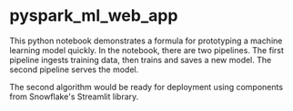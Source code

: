 # pyspark_ml_web_app
This python notebook demonstrates a formula for prototyping a machine learning model quickly. In the notebook, there are two pipelines. The first pipeline ingests training data, then trains and saves a new model. The second pipeline serves the model.

The second algorithm would be ready for deployment using components from Snowflake's Streamlit library.
